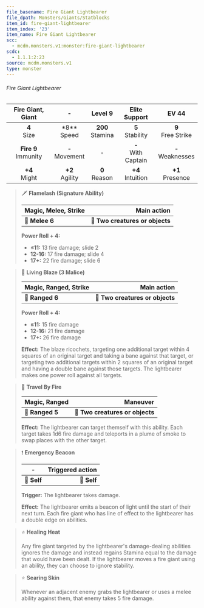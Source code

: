 ```yaml
---
file_basename: Fire Giant Lightbearer
file_dpath: Monsters/Giants/Statblocks
item_id: fire-giant-lightbearer
item_index: '23'
item_name: Fire Giant Lightbearer
scc:
  - mcdm.monsters.v1:monster:fire-giant-lightbearer
scdc:
  - 1.1.1:2:23
source: mcdm.monsters.v1
type: monster
---
```


###### Fire Giant Lightbearer

|    Fire Giant, Giant     |          -          |       Level 9        |      Elite Support      |         EV 44          |
| :----------------------: | :-----------------: | :------------------: | :---------------------: | :--------------------: |
|     **4**<br/> Size      | \*8\*\*<br/> Speed  | **200**<br/> Stamina |  **5**<br/> Stability   | **9**<br/> Free Strike |
| **Fire 9**<br/> Immunity | **-**<br/> Movement |          -           | **-**<br/> With Captain | **-**<br/> Weaknesses  |
|    **+4**<br/> Might     | **+2**<br/> Agility |  **0**<br/> Reason   |  **+4**<br/> Intuition  |  **+1**<br/> Presence  |

<!-- -->
> 🗡 **Flamelash (Signature Ability)**
>
> | **Magic, Melee, Strike** |                 **Main action** |
> | ------------------------ | ------------------------------: |
> | **📏 Melee 6**           | **🎯 Two creatures or objects** |
>
> **Power Roll + 4:**
>
> - **≤11:** 13 fire damage; slide 2
> - **12-16:** 17 fire damage; slide 4
> - **17+:** 22 fire damage; slide 6

<!-- -->
> 🏹 **Living Blaze (3 Malice)**
>
> | **Magic, Ranged, Strike** |                 **Main action** |
> | ------------------------- | ------------------------------: |
> | **📏 Ranged 6**           | **🎯 Two creatures or objects** |
>
> **Power Roll + 4:**
>
> - **≤11:** 15 fire damage
> - **12-16:** 21 fire damage
> - **17+:** 26 fire damage
>
> **Effect:** The blaze ricochets, targeting one additional target within 4 squares of an original target and taking a bane against that target, or targeting two additional targets within 2 squares of an original target and having a double bane against those targets. The lightbearer makes one power roll against all targets.

<!-- -->
> 🏹 **Travel By Fire**
>
> | **Magic, Ranged** |                    **Maneuver** |
> | ----------------- | ------------------------------: |
> | **📏 Ranged 5**   | **🎯 Two creatures or objects** |
>
> **Effect:** The lightbearer can target themself with this ability. Each target takes 1d6 fire damage and teleports in a plume of smoke to swap places with the other target.

<!-- -->
> ❗️ **Emergency Beacon**
>
> | **-**       | **Triggered action** |
> | ----------- | -------------------: |
> | **📏 Self** |          **🎯 Self** |
>
> **Trigger:** The lightbearer takes damage.
>
> **Effect:** The lightbearer emits a beacon of light until the start of their next turn. Each fire giant who has line of effect to the lightbearer has a double edge on abilities.

<!-- -->
> ⭐️ **Healing Heat**
>
> Any fire giant targeted by the lightbearer's damage-dealing abilities ignores the damage and instead regains Stamina equal to the damage that would have been dealt. If the lightbearer moves a fire giant using an ability, they can choose to ignore stability.

<!-- -->
> ⭐️ **Searing Skin**
>
> Whenever an adjacent enemy grabs the lightbearer or uses a melee ability against them, that enemy takes 5 fire damage.

